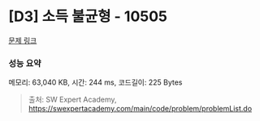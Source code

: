 # [D3] 소득 불균형 - 10505 

[문제 링크](https://swexpertacademy.com/main/code/problem/problemDetail.do?contestProbId=AXNP4CvauaMDFAXS) 

### 성능 요약

메모리: 63,040 KB, 시간: 244 ms, 코드길이: 225 Bytes



> 출처: SW Expert Academy, https://swexpertacademy.com/main/code/problem/problemList.do